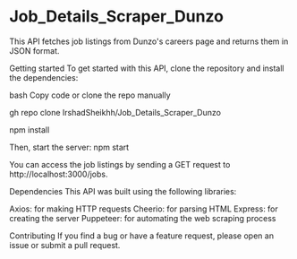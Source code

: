 # Job_Details_Scraper_Dunzo
This API fetches job listings from Dunzo's careers page and returns them in JSON format.

Getting started
To get started with this API, clone the repository and install the dependencies:

bash
Copy code or clone the repo manually 

gh repo clone IrshadSheikhh/Job_Details_Scraper_Dunzo

npm install



Then, start the server:
npm start

You can access the job listings by sending a GET request to http://localhost:3000/jobs.

Dependencies
This API was built using the following libraries:

Axios: for making HTTP requests
Cheerio: for parsing HTML
Express: for creating the server
Puppeteer: for automating the web scraping process


Contributing
If you find a bug or have a feature request, please open an issue or submit a pull request.
